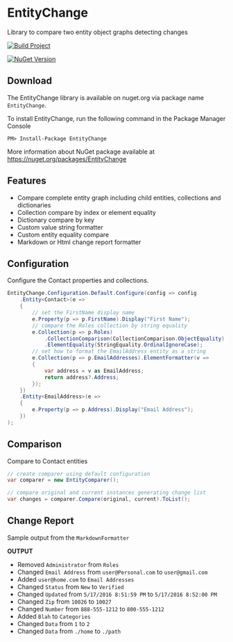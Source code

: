 # EntityChange

Library to compare two entity object graphs detecting changes

[![Build Project](https://github.com/loresoft/EntityChange/actions/workflows/dotnet.yml/badge.svg)](https://github.com/loresoft/EntityChange/actions/workflows/dotnet.yml)

[![NuGet Version](https://img.shields.io/nuget/v/EntityChange.svg?style=flat-square)](https://www.nuget.org/packages/EntityChange/)

## Download

The EntityChange library is available on nuget.org via package name `EntityChange`.

To install EntityChange, run the following command in the Package Manager Console

    PM> Install-Package EntityChange

More information about NuGet package available at
<https://nuget.org/packages/EntityChange>

## Features

- Compare complete entity graph including child entities, collections and dictionaries
- Collection compare by index or element equality
- Dictionary compare by key
- Custom value string formatter
- Custom entity equality compare
- Markdown or Html change report formatter

## Configuration

Configure the Contact properties and collections.

```c#
EntityChange.Configuration.Default.Configure(config => config
    .Entity<Contact>(e =>
    {
        // set the FirstName display name
        e.Property(p => p.FirstName).Display("First Name");
        // compare the Roles collection by string equality
        e.Collection(p => p.Roles)
            .CollectionComparison(CollectionComparison.ObjectEquality)
            .ElementEquality(StringEquality.OrdinalIgnoreCase);
        // set how to format the EmailAddress entity as a string
        e.Collection(p => p.EmailAddresses).ElementFormatter(v =>
        {
            var address = v as EmailAddress;
            return address?.Address;
        });
    })
    .Entity<EmailAddress>(e =>
    {
        e.Property(p => p.Address).Display("Email Address");
    })
);
```

## Comparison

Compare to Contact entities

```c#
// create comparer using default configuration
var comparer = new EntityComparer();

// compare original and current instances generating change list 
var changes = comparer.Compare(original, current).ToList();
```

## Change Report

Sample output from the `MarkdownFormatter`

**OUTPUT** 

* Removed `Administrator` from `Roles`
* Changed `Email Address` from `user@Personal.com` to `user@gmail.com`
* Added `user@home.com` to `Email Addresses`
* Changed `Status` from `New` to `Verified`
* Changed `Updated` from `5/17/2016 8:51:59 PM` to `5/17/2016 8:52:00 PM`
* Changed `Zip` from `10026` to `10027`
* Changed `Number` from `888-555-1212` to `800-555-1212`
* Added `Blah` to `Categories`
* Changed `Data` from `1` to `2`
* Changed `Data` from `./home` to `./path`



